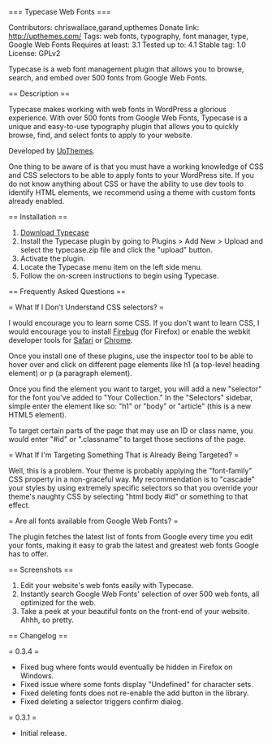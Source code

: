 === Typecase Web Fonts ===

Contributors: chriswallace,garand,upthemes
Donate link: http://upthemes.com/
Tags: web fonts, typography, font manager, type, Google Web Fonts
Requires at least: 3.1
Tested up to: 4.1
Stable tag: 1.0
License: GPLv2

Typecase is a web font management plugin that allows you to browse, search, and embed over 500 fonts from Google Web Fonts.

== Description ==

Typecase makes working with web fonts in WordPress a glorious experience. With over 500 fonts from Google Web Fonts, Typecase is a unique and easy-to-use typography plugin that allows you to quickly browse, find, and select fonts to apply to your website.

Developed by [UpThemes](http://upthemes.com).

One thing to be aware of is that you must have a working knowledge of CSS and CSS selectors to be able to apply fonts to your WordPress site. If you do not know anything about CSS or have the ability to use dev tools to identify HTML elements, we recommend using a theme with custom fonts already enabled.

== Installation ==

1. [Download Typecase](http://downloads.wordpress.org/plugin/typecase.zip)
2. Install the Typecase plugin by going to Plugins > Add New > Upload and select the typecase.zip file and click the "upload" button.
3. Activate the plugin.
4. Locate the Typecase menu item on the left side menu.
5. Follow the on-screen instructions to begin using Typecase.

== Frequently Asked Questions ==

= What If I Don't Understand CSS selectors? =

I would encourage you to learn some CSS. If you don't want to learn CSS, I would encourage you to install [Firebug](http://getfirebug.com/) (for Firefox) or enable the webkit developer tools for [Safari](http://inspectelement.com/didyouknow/enable-safaris-awesome-built-in-development-tools/) or [Chrome](https://developer.chrome.com/devtools).

Once you install one of these plugins, use the inspector tool to be able to hover over and click on different page elements like h1 (a top-level heading element) or p (a paragraph element).

Once you find the element you want to target, you will add a new "selector" for the font you've added to "Your Collection." In the "Selectors" sidebar, simple enter the element like so: "h1" or "body" or "article" (this is a new HTML5 element).

To target certain parts of the page that may use an ID or class name, you would enter "#id" or ".classname" to target those sections of the page.

= What If I'm Targeting Something That is Already Being Targeted? =

Well, this is a problem. Your theme is probably applying the "font-family" CSS property in a non-graceful way. My recommendation is to "cascade" your styles by using extremely specific selectors so that you override your theme's naughty CSS by selecting "html body #id" or something to that effect.

= Are all fonts available from Google Web Fonts? =

The plugin fetches the latest list of fonts from Google every time you edit your fonts, making it easy to grab the latest and greatest web fonts Google has to offer.

== Screenshots ==

1. Edit your website's web fonts easily with Typecase.
2. Instantly search Google Web Fonts' selection of over 500 web fonts, all optimized for the web.
3. Take a peek at your beautiful fonts on the front-end of your website. Ahhh, so pretty.

== Changelog ==

= 0.3.4 =
* Fixed bug where fonts would eventually be hidden in Firefox on Windows.
* Fixed issue where some fonts display "Undefined" for character sets.
* Fixed deleting fonts does not re-enable the add button in the library.
* Fixed deleting a selector triggers confirm dialog.

= 0.3.1 =
* Initial release.
